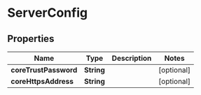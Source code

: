 

# ServerConfig


## Properties

| Name | Type | Description | Notes |
|------------ | ------------- | ------------- | -------------|
|**coreTrustPassword** | **String** |  |  [optional] |
|**coreHttpsAddress** | **String** |  |  [optional] |



